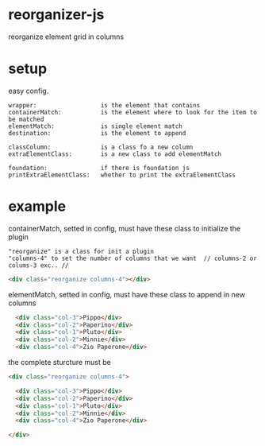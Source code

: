 # reorganizer-js
reorganize element grid in columns

# setup

easy config.

``` 
wrapper:                  is the element that contains
containerMatch: 	      is the element where to look for the item to be matched
elementMatch: 	          is single element match
destination:              is the element to append

classColumn: 	          is a class fo a new column
extraElementClass:        is a new class to add elementMatch

foundation:               if there is foundation js
printExtraElementClass:   whether to print the extraElementClass
```

# example

containerMatch, setted in config, must have these class to initialize the plugin

``` 
"reorganize" is a class for init a plugin
"columns-4" to set the number of columns that we want  // columns-2 or colums-3 exc.. //
``` 

``` html
<div class="reorganize columns-4"></div>
``` 

elementMatch, setted in config, must have these class to append in new columns

``` html
  <div class="col-3">Pippo</div>
  <div class="col-2">Paperino</div>
  <div class="col-1">Pluto</div>
  <div class="col-2">Minnie</div>
  <div class="col-4">Zio Paperone</div>
``` 

the complete sturcture must be

``` html
<div class="reorganize columns-4">

  <div class="col-3">Pippo</div>
  <div class="col-2">Paperino</div>
  <div class="col-1">Pluto</div>
  <div class="col-2">Minnie</div>
  <div class="col-4">Zio Paperone</div>

</div>
``` 
